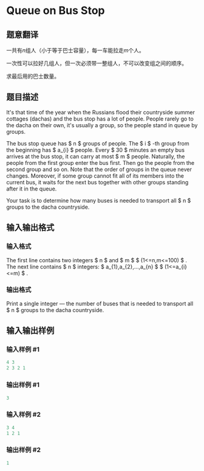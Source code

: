 # Queue on Bus Stop

## 题意翻译

一共有$n$组人（小于等于巴士容量），每一车能拉走$m$个人。

一次性可以拉好几组人，但一次必须带一整组人，不可以改变组之间的顺序。

求最后用的巴士数量。

## 题目描述

It's that time of the year when the Russians flood their countryside summer cottages (dachas) and the bus stop has a lot of people. People rarely go to the dacha on their own, it's usually a group, so the people stand in queue by groups.

The bus stop queue has $ n $ groups of people. The $ i $ -th group from the beginning has $ a_{i} $ people. Every $ 30 $ minutes an empty bus arrives at the bus stop, it can carry at most $ m $ people. Naturally, the people from the first group enter the bus first. Then go the people from the second group and so on. Note that the order of groups in the queue never changes. Moreover, if some group cannot fit all of its members into the current bus, it waits for the next bus together with other groups standing after it in the queue.

Your task is to determine how many buses is needed to transport all $ n $ groups to the dacha countryside.

## 输入输出格式

### 输入格式

The first line contains two integers $ n $ and $ m $ $ (1<=n,m<=100) $ . The next line contains $ n $ integers: $ a_{1},a_{2},...,a_{n} $ $ (1<=a_{i}<=m) $ .

### 输出格式

Print a single integer — the number of buses that is needed to transport all $ n $ groups to the dacha countryside.

## 输入输出样例

### 输入样例 #1

```cpp
4 3
2 3 2 1

```
### 输出样例 #1

```cpp
3

```
### 输入样例 #2

```cpp
3 4
1 2 1

```
### 输出样例 #2

```cpp
1

```
